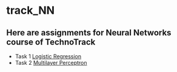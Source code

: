 # track_NN
## Here are assignments for Neural Networks course of TechnoTrack
* Task 1    [Logistic Regression](https://github.com/BEANefiT/track_NN/blob/master/LogisticRegression/LogisticRegression.ipynb)
* Task 2    [Multilayer Perceptron](https://github.com/BEANefiT/track_NN/blob/master/MultilayerPerceptron/MultilayerPerceptron.ipynb)
